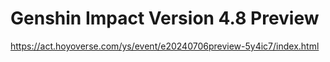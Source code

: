 # Genshin Impact Version 4.8 Preview
https://act.hoyoverse.com/ys/event/e20240706preview-5y4ic7/index.html
